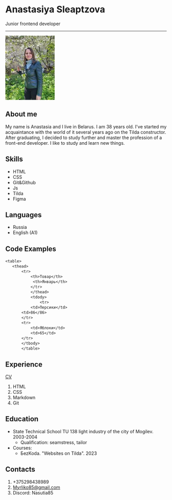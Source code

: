 # **Anastasiya  Sleaptzova**
Junior frontend developer
*************************

![assets/img/photo_cv.jpg](assets/img/photo_cv.jpg)

## **About me**
My name is Anastasia and I live in Belarus. I am 38 years old. I've started my acquaintance with the world of it several years ago on the Tilda constructor. After graduating, I decided to study further and master the profession of a front-end developer. I like to study and learn new things.


## **Skills**
+ HTML
+ CSS
+ Git&Github
+ Js
+ Tilda
+ Figma


## **Languages**
+ Russia
+ English (A1)


## **Code Examples**
 ```
 <table>
    <thead>
        <tr> 
            <th>Товар</th>
             <th>Январь</th>   
            </tr>
            </thead>
            <tdody>
                <tr>
            <td>Персики</td>
        <td>86</86>
        </tr>
        <tr>
            <td>Яблоки</td>
            <td>65</td>
        </tr>
        </tbody>
        </table>
```


## **Experience**
[CV](https://Nasutia85.github.io/rsschool-cv/)
1. HTML
2. CSS
3. Markdown
4. Git


## **Education**
* State Technical School TU 138 light industry of the city of Mogilev. 2003-2004
    + Qualification: seamstress, tailor
* Courses:
    + БezKoda. "Websites on Tilda". 2023


## **Contacts**
1. +375298438989
2. Myrliko85@gmail.com
3. Discord: Nasutia85












